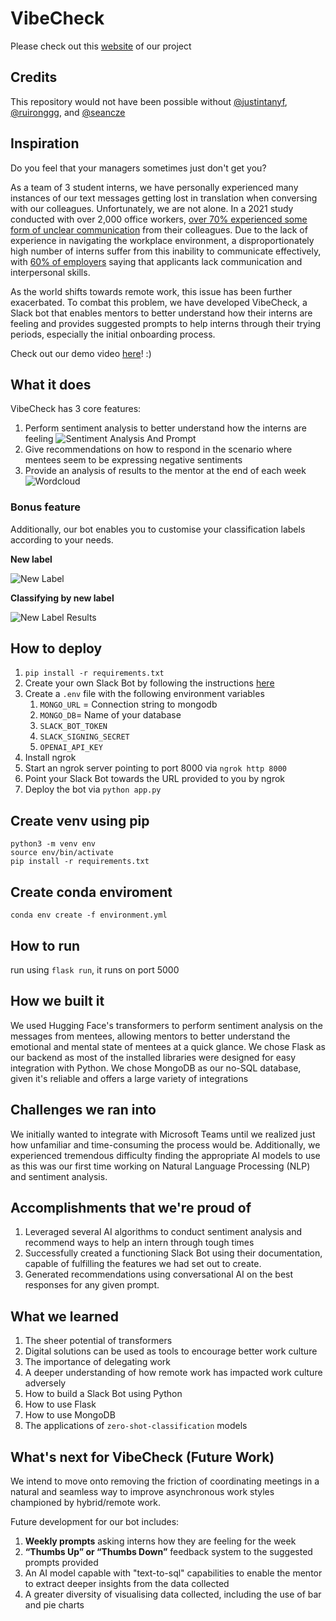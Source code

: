 # VibeCheck

Please check out this [website](https://devpost.com/software/vibecheck-5c2kz8) of our project

## Credits
This repository would not have been possible without [@justintanyf](https://github.com/justintanyf), [@ruironggg](https://github.com/ruironggg), and [@seancze](https://github.com/seancze)

## Inspiration
Do you feel that your managers sometimes just don't get you?

As a team of 3 student interns, we have personally experienced many instances of our text messages getting lost in translation when conversing with our colleagues. Unfortunately, we are not alone. In a 2021 study conducted with over 2,000 office workers, [over 70% experienced some form of unclear communication](https://hbr.org/2021/05/did-you-get-my-slack-email-text) from their colleagues. Due to the lack of experience in navigating the workplace environment, a disproportionately high number of interns suffer from this inability to communicate effectively, with [60% of employers](https://www.digett.com/insights/what-every-intern-should-know-about-business-communication) saying that applicants lack communication and interpersonal skills.

As the world shifts towards remote work, this issue has been further exacerbated. To combat this problem, we have developed VibeCheck, a Slack bot that enables mentors to better understand how their interns are feeling and provides suggested prompts to help interns through their trying periods, especially the initial onboarding process.

Check out our demo video [here](https://youtu.be/VK1LYrRQ8Ss)! :)

## What it does
VibeCheck has 3 core features:
1. Perform sentiment analysis to better understand how the interns are feeling
![Sentiment Analysis And Prompt](assets/images/sentiment-analysis-and-prompt.png)
2. Give recommendations on how to respond in the scenario where mentees seem to be expressing negative sentiments
3. Provide an analysis of results to the mentor at the end of each week
![Wordcloud](assets/images/visualisation-of-results.png)

### Bonus feature
Additionally, our bot enables you to customise your classification labels according to your needs.

**New label**

![New Label](assets/images/new-label.png)

**Classifying by new label**

![New Label Results](assets/images/new-label-results.png)

## How to deploy
1. `pip install -r requirements.txt`
2. Create your own Slack Bot by following the instructions [here](https://slack.com/help/articles/115005265703-Create-a-bot-for-your-workspace)
3. Create a `.env` file with the following environment variables
   1. `MONGO_URL` = Connection string to mongodb
   2. `MONGO_DB`= Name of your database
   3. `SLACK_BOT_TOKEN`
   4. `SLACK_SIGNING_SECRET`
   5. `OPENAI_API_KEY`
4. Install ngrok
5. Start an ngrok server pointing to port 8000 via `ngrok http 8000`
6. Point your Slack Bot towards the URL provided to you by ngrok
7. Deploy the bot via `python app.py`

## Create venv using pip
````
python3 -m venv env
source env/bin/activate
pip install -r requirements.txt
````


## Create conda enviroment
`conda env create -f environment.yml`


## How to run
run using `flask run`, it runs on port 5000
## How we built it
We used Hugging Face's transformers to perform sentiment analysis on the messages from mentees, allowing mentors to better understand the emotional and mental state of mentees at a quick glance. 
We chose Flask as our backend as most of the installed libraries were designed for easy integration with Python.
We chose MongoDB as our no-SQL database, given it's reliable and offers a large variety of integrations

## Challenges we ran into
We initially wanted to integrate with Microsoft Teams until we realized just how unfamiliar and time-consuming the process would be. Additionally, we experienced tremendous difficulty finding the appropriate AI models to use as this was our first time working on Natural Language Processing (NLP) and sentiment analysis.

## Accomplishments that we're proud of

1. Leveraged several AI algorithms to conduct sentiment analysis and recommend ways to help an intern through tough times
2. Successfully created a functioning Slack Bot using their documentation, capable of fulfilling the features we had set out to create.
3. Generated recommendations using conversational AI on the best responses for any given prompt. 

## What we learned

1. The sheer potential of transformers
2. Digital solutions can be used as tools to encourage better work culture
3. The importance of delegating work
4. A deeper understanding of how remote work has impacted work culture adversely
5. How to build a Slack Bot using Python
6. How to use Flask
7. How to use MongoDB
8. The applications of `zero-shot-classification` models

## What's next for VibeCheck (Future Work)

We intend to move onto removing the friction of coordinating meetings in a natural and seamless way to improve asynchronous work styles championed by hybrid/remote work. 

Future development for our bot includes:
1. **Weekly prompts** asking interns how they are feeling for the week
2. **“Thumbs Up” or “Thumbs Down”** feedback system to the suggested prompts provided
3. An AI model capable with "text-to-sql" capabilities to enable the mentor to extract deeper insights from the data collected
4. A greater diversity of visualising data collected, including the use of bar and pie charts
